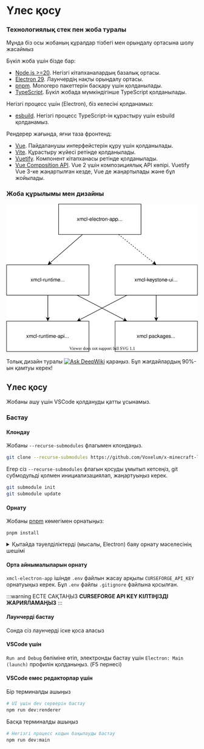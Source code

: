 # Үлес қосу
### Технологиялық стек пен жоба туралы

Мұнда біз осы жобаның құралдар тізбегі мен орындалу ортасына шолу жасаймыз

Бүкіл жоба үшін бізде бар:

- [Node.js >=20](https://nodejs.org/). Негізгі кітапханалардың базалық ортасы.
- [Electron 29](https://electron.atom.io). Лаунчердің нақты орындалу ортасы.
- [pnpm](https://pnpm.io/). Monorepo пакеттерін басқару үшін қолданылады.
- [TypeScript](https://www.typescriptlang.org/). Бүкіл жобада мүмкіндігінше TypeScript қолданылады.

Негізгі процесс үшін (Electron), біз келесіні қолданамыз:

- [esbuild](https://esbuild.github.io/). Негізгі процесс TypeScript-ін құрастыру үшін esbuild қолданамыз.

Рендерер жағында, яғни таза фронтенд:

- [Vue](https://vuejs.org). Пайдаланушы интерфейстерін құру үшін қолданылады.
- [Vite](https://vitejs.dev/). Құрастыру жүйесі ретінде қолданылады.
- [Vuetify](https://vuetifyjs.com/). Компонент кітапханасы ретінде қолданылады.
- [Vue Composition API](https://github.com/vuejs/composition-api). Vue 2 үшін композициялық API көпірі. Vuetify Vue 3-ке жаңартылған кезде, Vue де жаңартылады және бұл жойылады.

### Жоба құрылымы мен дизайны

![диаграмма](../../assets/diagram.svg)

Толық дизайн туралы [![Ask DeepWiki](https://deepwiki.com/badge.svg)](https://deepwiki.com/Voxelum/x-minecraft-launcher) қараңыз. Бұл жағдайлардың 90%-ын қамтуы керек!

## Үлес қосу

Жобаны ашу үшін VSCode қолдануды қатты ұсынамыз.

### Бастау

#### Клондау

Жобаны `--recurse-submodules` флагымен клондаңыз.

```bash
git clone --recurse-submodules https://github.com/Voxelum/x-minecraft-launcher
```

Егер сіз `--recurse-submodules` флагын қосуды ұмытып кетсеңіз, git субмодульді қолмен инициализациялап, жаңартуыңыз керек.

```bash
git submodule init
git submodule update
```

#### Орнату

Жобаны [pnpm](https://pnpm.io) көмегімен орнатыңыз:

```
pnpm install
```

<details>
  <summary> Қытайда тәуелділіктерді (мысалы, Electron) баяу орнату мәселесінің шешімі </summary>

  Git bash терезеңізді ашып, `pnpm i` алдында `registry=https://registry.npm.taobao.org electron_mirror="https://npm.taobao.org/mirrors/electron/"` қосыңыз. Alibaba ұсынған Қытай npm және Electron айнасын қолданыңыз.

  Соңғы команда:

  ```bash
  registry=https://registry.npm.taobao.org electron_mirror="https://npm.taobao.org/mirrors/electron/" pnpm i
  ```
</details>

#### Орта айнымалыларын орнату

`xmcl-electron-app` ішінде `.env` файлын жасау арқылы `CURSEFORGE_API_KEY` орнатуыңыз керек. Бұл `.env` файлы `.gitignore` файлына қосылған.

:::warning ЕСТЕ САҚТАҢЫЗ
**CURSEFORGE API KEY КІЛТІҢІЗДІ ЖАРИЯЛАМАҢЫЗ**
:::

#### Лаунчерді бастау

Сонда сіз лаунчерді іске қоса аласыз

#### VSCode үшін

`Run and Debug` бөліміне өтіп, электронды бастау үшін `Electron: Main (launch)` профилін қолданыңыз. (F5 пернесі)

#### VSCode емес редакторлар үшін

Бір терминалды ашыңыз

```bash
# UI үшін dev серверін бастау
npm run dev:renderer
```

Басқа терминалды ашыңыз

``` bash
# Негізгі процесс кодын бақылауды бастау
npm run dev:main
```
